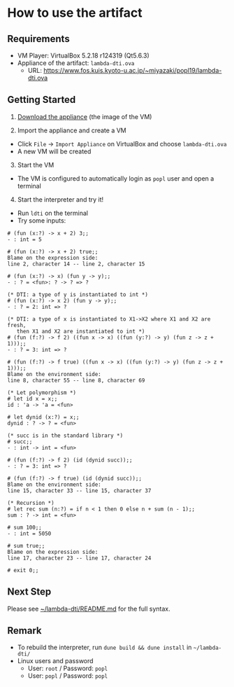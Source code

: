 # How to use the artifact
## Requirements
- VM Player: VirtualBox 5.2.18 r124319 (Qt5.6.3)
- Appliance of the artifact: `lambda-dti.ova`
  - URL: https://www.fos.kuis.kyoto-u.ac.jp/~miyazaki/popl19/lambda-dti.ova

## Getting Started
1. [Download the appliance](https://www.fos.kuis.kyoto-u.ac.jp/~miyazaki/popl19/lambda-dti.ova) (the image of the VM)

2. Import the appliance and create a VM
  - Click `File` -> `Import Appliance` on VirtualBox and choose `lambda-dti.ova`
  - A new VM will be created

3. Start the VM
  - The VM is configured to automatically login as `popl` user and open a terminal

4. Start the interpreter and try it!
  - Run `ldti` on the terminal
  - Try some inputs:
```
# (fun (x:?) -> x + 2) 3;;
- : int = 5

# (fun (x:?) -> x + 2) true;;
Blame on the expression side:
line 2, character 14 -- line 2, character 15

# (fun (x:?) -> x) (fun y -> y);;
- : ? = <fun>: ? -> ? => ?

(* DTI: a type of y is instantiated to int *)
# (fun (x:?) -> x 2) (fun y -> y);;
- : ? = 2: int => ?

(* DTI: a type of x is instantiated to X1->X2 where X1 and X2 are fresh,
   then X1 and X2 are instantiated to int *)
# (fun (f:?) -> f 2) ((fun x -> x) ((fun (y:?) -> y) (fun z -> z + 1)));;
- : ? = 3: int => ?

# (fun (f:?) -> f true) ((fun x -> x) ((fun (y:?) -> y) (fun z -> z + 1)));;
Blame on the environment side:
line 8, character 55 -- line 8, character 69

(* Let polymorphism *)
# let id x = x;;
id : 'a -> 'a = <fun>

# let dynid (x:?) = x;;
dynid : ? -> ? = <fun>

(* succ is in the standard library *)
# succ;;
- : int -> int = <fun>

# (fun (f:?) -> f 2) (id (dynid succ));;
- : ? = 3: int => ?

# (fun (f:?) -> f true) (id (dynid succ));;
Blame on the environment side:
line 15, character 33 -- line 15, character 37

(* Recursion *)
# let rec sum (n:?) = if n < 1 then 0 else n + sum (n - 1);;
sum : ? -> int = <fun>

# sum 100;;
- : int = 5050

# sum true;;
Blame on the expression side:
line 17, character 23 -- line 17, character 24

# exit 0;;
```

## Next Step
Please see [~/lambda-dti/README.md](README.md) for the full syntax.

## Remark
- To rebuild the interpreter, run `dune build && dune install` in `~/lambda-dti/`
- Linux users and password
  - User: `root` / Password: `popl`
  - User: `popl` / Password: `popl`
